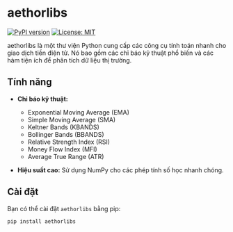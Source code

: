 # aethorlibs

[![PyPI version](https://badge.fury.io/py/aethorlibs.svg)](https://badge.fury.io/py/aethorlibs)
[![License: MIT](https://img.shields.io/badge/License-MIT-yellow.svg)](https://opensource.org/licenses/MIT)

aethorlibs là một thư viện Python cung cấp các công cụ tính toán nhanh cho giao dịch tiền điện tử. Nó bao gồm các chỉ báo kỹ thuật phổ biến và các hàm tiện ích để phân tích dữ liệu thị trường.

## Tính năng

*   **Chỉ báo kỹ thuật:**
    *   Exponential Moving Average (EMA)
    *   Simple Moving Average (SMA)
    *   Keltner Bands (KBANDS)
    *   Bollinger Bands (BBANDS)
    *   Relative Strength Index (RSI)
    *   Money Flow Index (MFI)
    *   Average True Range (ATR)

*   **Hiệu suất cao:** Sử dụng NumPy cho các phép tính số học nhanh chóng.

## Cài đặt

Bạn có thể cài đặt `aethorlibs` bằng pip:

```bash
pip install aethorlibs